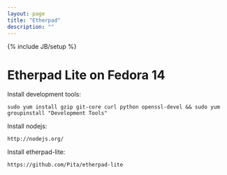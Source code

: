 ```yaml
---
layout: page
title: "Etherpad"
description: ""
---
```


{% include JB/setup %}

# Etherpad Lite on Fedora 14

Install development tools:

    sudo yum install gzip git-core curl python openssl-devel && sudo yum groupinstall "Development Tools"

Install nodejs:

    http://nodejs.org/

Install etherpad-lite:

    https://github.com/Pita/etherpad-lite

